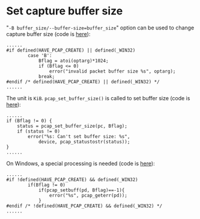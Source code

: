 # Set capture buffer size

"`-B buffer_size/--buffer-size=buffer_size`" option can be used to change capture buffer size (code is [here](https://github.com/the-tcpdump-group/tcpdump/blob/cfc663988081e9ed293d46de626b1f98e91b2de5/tcpdump.c#L1526)):  

	......
	#if defined(HAVE_PCAP_CREATE) || defined(_WIN32)
			case 'B':
				Bflag = atoi(optarg)*1024;
				if (Bflag <= 0)
					error("invalid packet buffer size %s", optarg);
				break;
	#endif /* defined(HAVE_PCAP_CREATE) || defined(_WIN32) */
	......
The unit is `KiB`. `pcap_set_buffer_size()` is called  to set buffer size (code is [here](https://github.com/the-tcpdump-group/tcpdump/blob/cfc663988081e9ed293d46de626b1f98e91b2de5/tcpdump.c#L1315)):  

	......
	if (Bflag != 0) {
		status = pcap_set_buffer_size(pc, Bflag);
		if (status != 0)
			error("%s: Can't set buffer size: %s",
			    device, pcap_statustostr(status));
	}
	......

On Windows, a special processing is needed (code is [here](https://github.com/the-tcpdump-group/tcpdump/blob/cfc663988081e9ed293d46de626b1f98e91b2de5/tcpdump.c#L2101)):  

	......
	#if !defined(HAVE_PCAP_CREATE) && defined(_WIN32)
			if(Bflag != 0)
				if(pcap_setbuff(pd, Bflag)==-1){
					error("%s", pcap_geterr(pd));
				}
	#endif /* !defined(HAVE_PCAP_CREATE) && defined(_WIN32) */
	......
